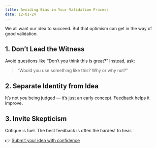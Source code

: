 ```yaml
---
title: Avoiding Bias in Your Validation Process
date: 12-01-24
---
```


We all want our idea to succeed. But that optimism can get in the way of good validation.

## 1. Don’t Lead the Witness

Avoid questions like “Don’t you think this is great?” Instead, ask:

> “Would you use something like this? Why or why not?”

## 2. Separate Identity from Idea

It’s not _you_ being judged — it’s just an early concept. Feedback helps it improve.

## 3. Invite Skepticism

Critique is fuel. The best feedback is often the hardest to hear.

👉 [Submit your idea with confidence](/dashboard)
